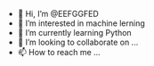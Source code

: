 - 👋 Hi, I’m @EEFGGFED
- 👀 I’m interested in machine lerning
- 🌱 I’m currently learning Python
- 💞️ I’m looking to collaborate on ...
- 📫 How to reach me ...

<!---
EEFGGFED/EEFGGFED is a ✨ special ✨ repository because its `README.md` (this file) appears on your GitHub profile.
You can click the Preview link to take a look at your changes.
--->

